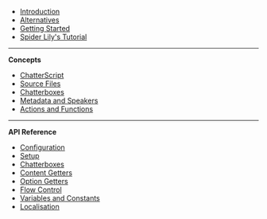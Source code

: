 -   [Introduction](README)
-   [Alternatives](Alternatives)
-   [Getting Started](getting-started)
-   [Spider Lily's Tutorial](https://spiderlilystudios.medium.com/clickable-choices-in-gms2-using-chatterbox-and-scribble-0ed81dfe16a5)

---

**Concepts**

-   [ChatterScript](concept-chatterscript)
-   [Source Files](concept-source-files)
-   [Chatterboxes](concept-chatterboxes)
-   [Metadata and Speakers](concept-metadata-and-speakers)
-   [Actions and Functions](concept-actions-functions)

---

**API Reference**

-   [Configuration](reference-configuration)
-   [Setup](reference-setup)
-   [Chatterboxes](reference-chatterboxes)
-   [Content Getters](reference-content-getters)
-   [Option Getters](reference-option-getters)
-   [Flow Control](reference-flow)
-   [Variables and Constants](reference-variables)
-   [Localisation](reference-localisation)
